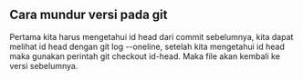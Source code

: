 ## Cara mundur versi pada git
Pertama kita harus mengetahui id head dari commit sebelumnya, kita dapat melihat id head dengan git log --oneline, setelah kita mengetahui id head maka gunakan perintah git checkout id-head. Maka file akan kembali ke versi sebelumnya.